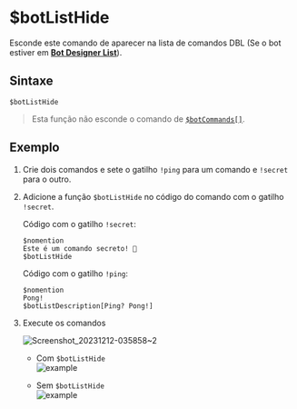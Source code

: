 # $botListHide
Esconde este comando de aparecer na lista de comandos DBL (Se o bot estiver em [**Bot Designer List**](https://botdesignerlist.com)).

## Sintaxe
```
$botListHide
```
> Esta função não esconde o comando de [`$botCommands[]`](./botCommands.md).

## Exemplo
1. Crie dois comandos e sete o gatilho `!ping` para um comando e `!secret` para o outro.
2. Adicione a função `$botListHide` no código do comando com o gatilho `!secret`.

   Código com o gatilho `!secret`:
   ```
   $nomention
   Este é um comando secreto! 🤫
   $botListHide
   ```

   Código com o gatilho `!ping`:
   ```
   $nomention
   Pong!
   $botListDescription[Ping? Pong!]
   ```
3. Execute os comandos

   ![Screenshot_20231212-035858~2](https://github.com/Kemi-Rawr/bdfd-wiki/assets/111205130/cf8e9d9c-5ebb-4547-98d4-0acf28aa2610)


   - Com `$botListHide`\
     ![example](https://user-images.githubusercontent.com/113303649/210349185-677b00f3-df10-4443-a9b5-25ec9c2c2e29.png)

   - Sem `$botListHide`\
     ![example](https://user-images.githubusercontent.com/113303649/210350126-b99c73bd-e684-4f5e-a01c-f32c40c54c20.png)
